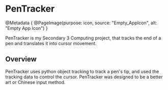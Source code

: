# PenTracker

@Metadata {
    @PageImage(purpose: icon, source: "Empty_AppIcon", alt: "Empty App Icon")
}

PenTracker is my Secondary 3 Computing project, that tracks the end of a pen and translates it into cursor movement.

## Overview

PenTracker uses python object tracking to track a pen's tip, and used the tracking data to control the cursor. PenTracker
was designed to be a better art or Chinese input method.